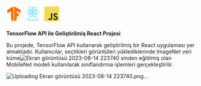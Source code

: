 <img src="https://github.com/devicons/devicon/blob/master/icons/tensorflow/tensorflow-original.svg" title="Tensorflow" alt="Tensorflow" width="40" height="40"/>&nbsp;
<img src="https://github.com/devicons/devicon/blob/master/icons/react/react-original-wordmark.svg" title="React" alt="React" width="40" height="40"/>&nbsp; 
<img src="https://github.com/devicons/devicon/blob/master/icons/javascript/javascript-original.svg" title="JavaScript" alt="JavaScript" width="40" height="40"/>&nbsp; 
- 
**TensorFlow API ile Geliştirilmiş React Projesi** 

Bu projede, TensorFlow API kullanarak geliştirilmiş bir React uygulaması yer almaktadır. Kullanıcılar, seçtikleri görüntüleri yüklediklerinde ImageNet veri küme![Ekran görüntüsü 2023-08-14 223740](https://github.com/emin-ozturk/tensorflow-image-classification/assets/62982765/56cd7926-a452-42b5-abb0-e472d2508041)
sinden eğitilmiş olan MobileNet modeli kullanılarak sınıflandırma işlemleri gerçekleştirilir.

![Uploading Ekran görüntüsü 2023-08-14 223740.png…]()
